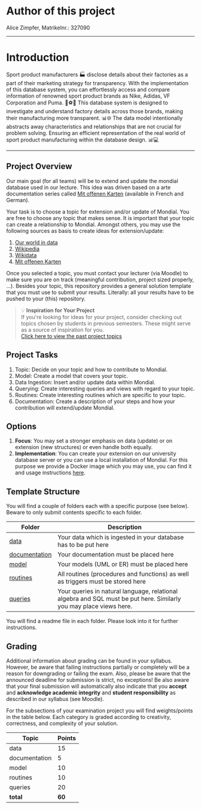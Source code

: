 # Author of this project
Alice Zimpfer, Matrikelnr.: 327090

-------------------------------------------
# Introduction
Sport product manufacturers 🏭 disclose details about their factories as a part of their marketing strategy for transparency. With the implementation of this database system, you can effortlessly access and compare information of renowned sport product brands as Nike, Adidas, VF Corporation and Puma. 🏀⚽👟
This database system is designed to investigate and understand factory details across those brands, making their manufacturing more transparent. 📊🌐 The data model intentionally abstracts away characteristics and relationships that are not crucial for problem solving. Ensuring an efficient representation of the real world of sport product manufacturing within the database design. 📊💻

------------------------------------------
## Project Overview
Our main goal (for all teams) will be to extend and update the mondial database used in our lecture. This idea was driven based on a arte documentation series called [Mit offenen Karten](https://www.arte.tv/de/videos/103960-020-A/mit-offenen-karten/) \(available in French and German\).

Your task is to choose a topic for extension and/or update of Mondial. You are free to choose any topic that makes sense. It is important that your topic can create a relationship to Mondial. Amongst others, you may use the following sources as basis to create ideas for extension/update:

1. [Our world in data](https://ourworldindata.org/)
2. [Wikipedia](https://www.wikipedia.org/)
3. [Wikidata](https://www.wikidata.org/wiki/Wikidata:Main_Page)
4. [Mit offenen Karten](https://www.arte.tv/de/videos/RC-014036/mit-offenen-karten/)

Once you selected a topic, you must contact your lecturer (via Moodle) to make sure you are on track (meaningful contribution, project sized properly, ...). Besides your topic, this repository provides a general solution template that you must use to submit your results. Literally: all your results have to be pushed to your (this) repository.

> :bulb: **Inspiration for Your Project**  
> If you're looking for ideas for your project, consider checking out topics chosen by students in previous semesters. These might serve as a source of inspiration for you.  
> [Click here to view the past project topics](./topics.md)

## Project Tasks

1. Topic: Decide on your topic and how to contribute to Mondial.
1. Model: Create a model that covers your topic.
1. Data Ingestion: Insert and/or update data within Mondial.
1. Querying: Create interesting queries and views with regard to your topic.
1. Routines: Create interesting routines which are specific to your topic.
1. Documentation: Create a description of your steps and how your contribution will extend/update Mondial.

## Options
1. **Focus**: You may set a stronger emphasis on data (update) or on extension (new structures) or even handle both equally.
1. **Implementation**: You can create your extension on our university database server or you can use a local installation of Mondial. For this purpose we provide a Docker image which you may use, you can find it and usage instructions [here](https://github.com/thomas-schuster/docker-database).


## Template Structure
You will find a couple of folders each with a specific purpose (see below). Beware to only submit contents specific to each folder.

|Folder|Description| 
|----|----|
|[data](./data/README.md)| Your data which is ingested in your database has to be put here |
|[documentation](./documentation/README.md)| Your documentation must be placed here |
|[model](./model/README.md)| Your models (UML or ER) must be placed here |
|[routines](./routines/README.md)| All routines (procedures and functions) as well as triggers must be stored here |
|[queries](./queries/README.md)| Your queries in natural language, relational algebra and SQL must be put here. Similarly you may place views here. |

You will find a readme file in each folder. Please look into it for further instructions.

## Grading
Additional information about grading can be found in your syllabus. However, be aware that failing instructions partially or completely will be a reason for downgrading or failing the exam. Also, please be aware that the announced deadline for submission is strict, no exceptions! Be also aware that your final submission will automatically also indicate that you **accept** and **acknowledge academic integrity** and **student responsibility** as described in our syllabus (see Moodle).

For the subsections of your examination project you will find weights/points in the table below. Each category is graded according to creativity, correctness, and complexity of your solution.

|Topic|	Points|
|---|---|
|data|15|
|documentation|5|
|model|10|
|routines|10|
|queries|20|
|**total**|**60**|

